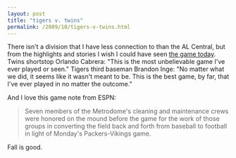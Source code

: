 ```yaml
---
layout: post
title: "tigers v. twins"
permalink: /2009/10/tigers-v-twins.html
---
```


There isn't a division that I have less connection to than the AL Central, but from the highlights and stories I wish I could have seen [the game today](http://sports.espn.go.com/mlb/recap?gameId=291006109). Twins shortstop Orlando Cabrera: "This is the most unbelievable game I've ever played or seen." Tigers third baseman Brandon Inge: "No matter what we did, it seems like it wasn't meant to be. This is the best game, by far, that I've ever played in no matter the outcome."

And I love this game note from ESPN:

> Seven members of the Metrodome's cleaning and maintenance crews were honored on the mound before the game for the work of those groups in converting the field back and forth from baseball to football in light of Monday's Packers-Vikings game.

Fall is good.